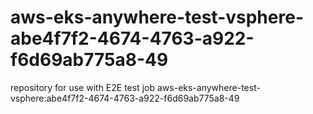 # aws-eks-anywhere-test-vsphere-abe4f7f2-4674-4763-a922-f6d69ab775a8-49
repository for use with E2E test job aws-eks-anywhere-test-vsphere:abe4f7f2-4674-4763-a922-f6d69ab775a8-49
